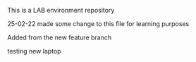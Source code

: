This is a LAB environment repository

25-02-22 made some change to this file for
learning purposes

Added from the new feature branch

testing new laptop
